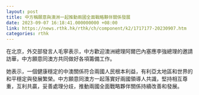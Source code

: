 ```yaml
---
layout: post
title: 中方稱願意與澳洲一起推動兩國全面戰略夥伴關係發展
date: 2023-09-07 16:18:41.000000000 +08:00
link: https://news.rthk.hk/rthk/ch/component/k2/1717177-20230907.htm
categories: rthk
---
```


在北京，外交部發言人毛寧表示，中方歡迎澳洲總理阿爾巴內塞應李強總理的邀請訪華，中方願意同澳方共同做好各項籌備工作。

她表示，一個健康穩定的中澳關係符合兩國人民根本利益，有利亞太地區和世界的和平穩定與發展繁榮。中方願意同澳方一起落實好兩國領導人共識，堅持相互尊重，互利共贏，妥善處理分歧，推動兩國全面戰略夥伴關係持續改善和發展。
